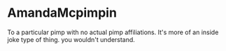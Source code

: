 # AmandaMcpimpin
To a particular pimp with no actual pimp affiliations. It's more of an inside joke type of thing. you wouldn't understand.
